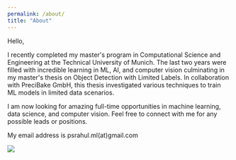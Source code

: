 ```yaml
---
permalink: /about/
title: "About"
---
```


Hello,

I recently completed my master's program in Computational Science and Engineering at the Technical University of Munich. The last two years were filled with incredible learning in ML, AI, and computer vision culminating in my master's thesis on Object Detection with Limited Labels. In collaboration with PreciBake GmbH, this thesis investigated various techniques to train ML models in limited data scenarios.

I am now looking for amazing full-time opportunities in machine learning, data science, and computer vision. Feel free to connect with me for any possible leads or positions.

My email address is psrahul.ml(at)gmail.com

![](https://komarev.com/ghpvc/?username=PSRahul&style=flat-square)
